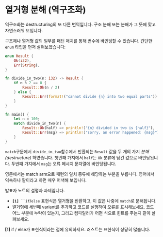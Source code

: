 # 열거형 분해 (역구조화)

역구조화는 destructuring의 또 다른 번역입니다. 구조 분해 또는 분해가 그 뜻에 맞고 자연스러워 보입니다.&#x20;

구조체나 열거형 값의 일부를 패턴 매치를 통해 변수에 바인딩할 수 있습니다. 간단한 `enum` 타입을 먼저 살펴보겠습니다:

```rust
enum Result {
    Ok(i32),
    Err(String),
}

fn divide_in_two(n: i32) -> Result {
    if n % 2 == 0 {
        Result::Ok(n / 2)
    } else {
        Result::Err(format!("cannot divide {n} into two equal parts"))
    }
}

fn main() {
    let n = 100;
    match divide_in_two(n) {
        Result::Ok(half) => println!("{n} divided in two is {half}"),
        Result::Err(msg) => println!("sorry, an error happened: {msg}"),
    }
}
```

`match`구문에서 `divide_in_two`함수에서 반환되는 `Result` 값을 두 개의 가지 _분해(destructure)_ 하였습니다. 첫번째  가지에서 `half`는 `Ok` 분류에 담긴 값으로 바인딩됩니다. 두번째 가지에서 `msg`는 오류 메시지 문자열에 바인딩됩니다.

영문에서는 match arm으로 패턴의 일치 종류에 해당하는 부분을 부릅니다. 영어에서 익숙하나 팔이라고 하면 매우 어색해 보입니다.&#x20;

발표자 노트의 설명과 과제입니다.&#x20;

* **`[1]`**` ``if`/`else` 표현식은 열거형을 반환하고, 이 값은 나중에 `match`로 분해됩니다.
* 열거형에 세번째 variant를 추가하고 코드를 실행하여 오류를 표시해보세요. 코드 어느 부분에 누락이 있는지, 그리고 컴파일러가 어떤 식으로 힌트를 주는지 같이 살펴보세요.

**\[1]** if / else가 표현식이라는 점에 유의하세요. 러스트는 표현식이 상당히 많습니다.&#x20;



